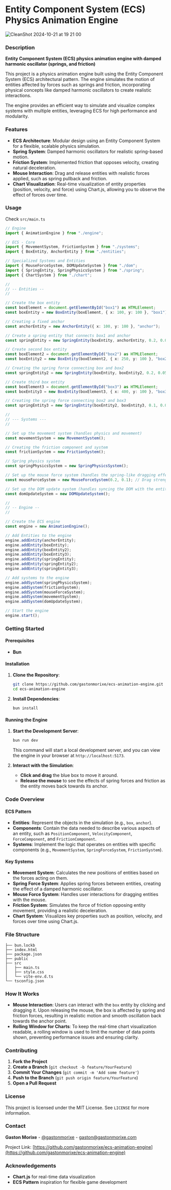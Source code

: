 # Entity Component System (ECS) Physics Animation Engine

![CleanShot 2024-10-21 at 19 21 00](https://github.com/user-attachments/assets/93241f1c-50c1-4c76-bdbe-3b4e958aa734)


### Description

**Entity Component System (ECS) physics animation engine with damped harmonic oscillator (springs, and friction)**

This project is a physics animation engine built using the Entity Component System (ECS) architectural pattern. The engine simulates the motion of entities affected by forces such as springs and friction, incorporating physical concepts like damped harmonic oscillators to create realistic interactions.

The engine provides an efficient way to simulate and visualize complex systems with multiple entities, leveraging ECS for high performance and modularity.

### Features

- **ECS Architecture**: Modular design using an Entity Component System for a flexible, scalable physics simulation.
- **Spring System**: Damped harmonic oscillators for realistic spring-based motion.
- **Friction System**: Implemented friction that opposes velocity, creating natural deceleration.
- **Mouse Interaction**: Drag and release entities with realistic forces applied, such as spring pullback and friction.
- **Chart Visualization**: Real-time visualization of entity properties (position, velocity, and force) using Chart.js, allowing you to observe the effect of forces over time.

### Usage 

Check `src/main.ts` 

```ts
// Engine
import { AnimationEngine } from "./engine";

// ECS - Core
import { MovementSystem, FrictionSystem } from "./systems";
import { BoxEntity, AnchorEntity } from "./entities";

// Specialized Systems and Entities
import { MouseForceSystem, DOMUpdateSystem } from "./dom";
import { SpringEntity, SpringPhysicsSystem } from "./spring";
import { ChartSystem } from "./chart";

//
// -- Entities --
//

// Create the box entity
const boxElement = document.getElementById("box1") as HTMLElement;
const boxEntity = new BoxEntity(boxElement, { x: 100, y: 100 }, "box1");

// Creating a fixed anchor
const anchorEntity = new AnchorEntity({ x: 100, y: 100 }, "anchor");

// Create a spring entity that connects box1 and anchor
const springEntity = new SpringEntity(boxEntity, anchorEntity, 0.2, 0.05, 1.0);

// Create second box entity
const boxElement2 = document.getElementById("box2") as HTMLElement;
const boxEntity2 = new BoxEntity(boxElement2, { x: 250, y: 100 }, "box2");

// Creating the spring force connecting box and box2
const springEntity2 = new SpringEntity(boxEntity, boxEntity2, 0.2, 0.05, 2.0);

// Create third box entity
const boxElement3 = document.getElementById("box3") as HTMLElement;
const boxEntity3 = new BoxEntity(boxElement3, { x: 400, y: 100 }, "box3");

// Creating the spring force connecting box2 and box3
const springEntity3 = new SpringEntity(boxEntity2, boxEntity3, 0.1, 0.05, 1.0);

//
// --- Systems ---
//

// Set up the movement system (handles physics and movement)
const movementSystem = new MovementSystem();

// Creating the friction component and system
const frictionSystem = new FrictionSystem();

// Spring physics system
const springPhysicsSystem = new SpringPhysicsSystem();

// Set up the mouse force system (handles the spring-like dragging effect)
const mouseForceSystem = new MouseForceSystem(0.2, 0.1); // Drag strength and damping

// Set up the DOM update system (handles syncing the DOM with the entity position)
const domUpdateSystem = new DOMUpdateSystem();

//
// -- Engine --
//

// Create the ECS engine
const engine = new AnimationEngine();

// Add Entities to the engine
engine.addEntity(anchorEntity);
engine.addEntity(boxEntity);
engine.addEntity(boxEntity2);
engine.addEntity(boxEntity3);
engine.addEntity(springEntity);
engine.addEntity(springEntity2);
engine.addEntity(springEntity3);

// Add systems to the engine
engine.addSystem(springPhysicsSystem);
engine.addSystem(frictionSystem);
engine.addSystem(mouseForceSystem);
engine.addSystem(movementSystem);
engine.addSystem(domUpdateSystem);

// Start the engine
engine.start();
```

### Getting Started

#### Prerequisites

- **Bun**

#### Installation

1. **Clone the Repository**:
   ```sh
   git clone https://github.com/gastonmorixe/ecs-animation-engine.git
   cd ecs-animation-engine
   ```

2. **Install Dependencies**:
   ```sh
   bun install
   ```

#### Running the Engine

1. **Start the Development Server**:
   ```sh
   bun run dev
   ```
   This command will start a local development server, and you can view the engine in your browser at `http://localhost:5173`.

2. **Interact with the Simulation**:
   - **Click and drag** the blue box to move it around.
   - **Release the mouse** to see the effects of spring forces and friction as the entity moves back towards its anchor.

### Code Overview

#### ECS Pattern
- **Entities**: Represent the objects in the simulation (e.g., `box`, `anchor`).
- **Components**: Contain the data needed to describe various aspects of an entity, such as `PositionComponent`, `VelocityComponent`, `ForceComponent`, and `FrictionComponent`.
- **Systems**: Implement the logic that operates on entities with specific components (e.g., `MovementSystem`, `SpringForceSystem`, `FrictionSystem`).

#### Key Systems
- **Movement System**: Calculates the new positions of entities based on the forces acting on them.
- **Spring Force System**: Applies spring forces between entities, creating the effect of a damped harmonic oscillator.
- **Mouse Force System**: Handles user interactions for dragging entities with the mouse.
- **Friction System**: Simulates the force of friction opposing entity movement, providing a realistic deceleration.
- **Chart System**: Visualizes key properties such as position, velocity, and forces over time using Chart.js.

### File Structure

```
├── bun.lockb
├── index.html
├── package.json
├── public
├── src
│   ├── main.ts
│   ├── style.css
│   └── vite-env.d.ts
└── tsconfig.json
```

### How It Works
- **Mouse Interaction**: Users can interact with the `box` entity by clicking and dragging it. Upon releasing the mouse, the box is affected by spring and friction forces, resulting in realistic motion and smooth oscillation back towards the anchor point.
- **Rolling Window for Charts**: To keep the real-time chart visualization readable, a rolling window is used to limit the number of data points shown, preventing performance issues and ensuring clarity.

### Contributing

1. **Fork the Project**
2. **Create a Branch** (`git checkout -b feature/YourFeature`)
3. **Commit Your Changes** (`git commit -m 'Add some feature'`)
4. **Push to the Branch** (`git push origin feature/YourFeature`)
5. **Open a Pull Request**

### License

This project is licensed under the MIT License. See `LICENSE` for more information.

### Contact

**Gaston Morixe** - [@gastonmorixe](https://x.com/gastonmorixe) - gaston@gastonmorixe.com

Project Link: [https://github.com/gastonmorixe/ecs-animation-engine](https://github.com/gastonmorixe/ecs-animation-engine)

### Acknowledgements
- **Chart.js** for real-time data visualization
- **ECS Pattern** inspiration for flexible game development

